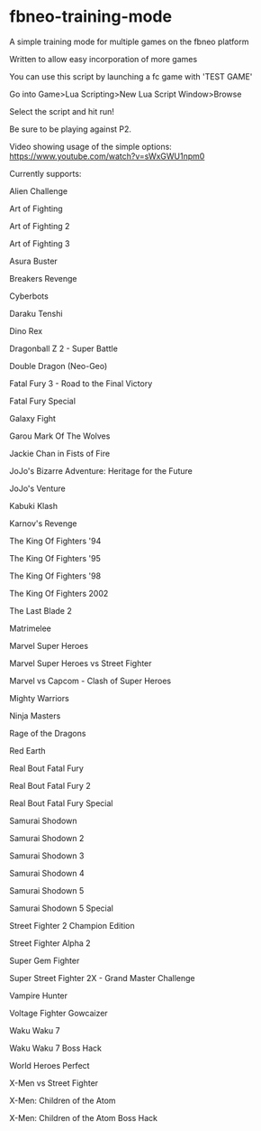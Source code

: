 # fbneo-training-mode
A simple training mode for multiple games on the fbneo platform

Written to allow easy incorporation of more games

You can use this script by launching a fc game with 'TEST GAME'

Go into Game>Lua Scripting>New Lua Script Window>Browse

Select the script and hit run!

Be sure to be playing against P2.


Video showing usage of the simple options: https://www.youtube.com/watch?v=sWxGWU1npm0


Currently supports:

Alien Challenge

Art of Fighting

Art of Fighting 2

Art of Fighting 3

Asura Buster

Breakers Revenge

Cyberbots

Daraku Tenshi

Dino Rex

Dragonball Z 2 - Super Battle

Double Dragon (Neo-Geo)

Fatal Fury 3 - Road to the Final Victory

Fatal Fury Special

Galaxy Fight

Garou Mark Of The Wolves

Jackie Chan in Fists of Fire

JoJo's Bizarre Adventure: Heritage for the Future

JoJo's Venture

Kabuki Klash

Karnov's Revenge

The King Of Fighters '94

The King Of Fighters '95

The King Of Fighters '98

The King Of Fighters 2002

The Last Blade 2

Matrimelee

Marvel Super Heroes

Marvel Super Heroes vs Street Fighter

Marvel vs Capcom - Clash of Super Heroes

Mighty Warriors

Ninja Masters

Rage of the Dragons

Red Earth

Real Bout Fatal Fury

Real Bout Fatal Fury 2

Real Bout Fatal Fury Special

Samurai Shodown

Samurai Shodown 2

Samurai Shodown 3

Samurai Shodown 4

Samurai Shodown 5

Samurai Shodown 5 Special

Street Fighter 2 Champion Edition

Street Fighter Alpha 2

Super Gem Fighter

Super Street Fighter 2X - Grand Master Challenge

Vampire Hunter

Voltage Fighter Gowcaizer

Waku Waku 7

Waku Waku 7 Boss Hack

World Heroes Perfect

X-Men vs Street Fighter

X-Men: Children of the Atom

X-Men: Children of the Atom Boss Hack
